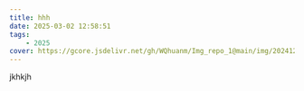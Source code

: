 ```yaml
---
title: hhh
date: 2025-03-02 12:58:51
tags: 
    - 2025
cover: https://gcore.jsdelivr.net/gh/WQhuanm/Img_repo_1@main/img/202412222015910.png
---
```


jkhkjh
